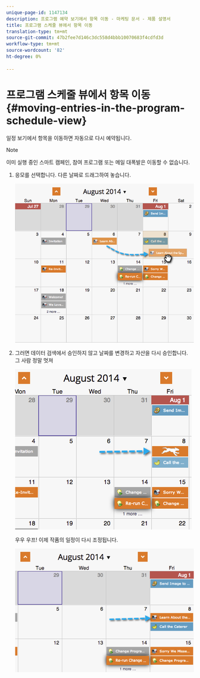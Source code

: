 ```yaml
---
unique-page-id: 1147134
description: 프로그램 예약 보기에서 항목 이동 - 마케팅 문서 - 제품 설명서
title: 프로그램 스케줄 뷰에서 항목 이동
translation-type: tm+mt
source-git-commit: 47b2fee7d146c3dc558d4bbb10070683f4cdfd3d
workflow-type: tm+mt
source-wordcount: '82'
ht-degree: 0%

---
```



# 프로그램 스케줄 뷰에서 항목 이동 {#moving-entries-in-the-program-schedule-view}

일정 보기에서 항목을 이동하면 자동으로 다시 예약됩니다.

>[!NOTE]
>
>이미 실행 중인 스마트 캠페인, 참여 프로그램 또는 메일 대폭발은 이동할 수 없습니다.

1. 응모를 선택합니다. 다른 날짜로 드래그하여 놓습니다.

   ![](assets/image2014-9-18-17-3a47-3a23.png)

1. 그러면 데이터 검색에서 승인하지 않고 날짜를 변경하고 자산을 다시 승인합니다. 그 사람 정말 멋져

   ![](assets/image2014-9-18-17-3a47-3a35.png)

   우우 우프! 이제 작품의 일정이 다시 조정됩니다.

   ![](assets/image2014-9-18-17-3a49-3a19.png)

